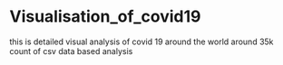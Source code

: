 # Visualisation_of_covid19
this is detailed visual analysis of covid 19 around the world around 35k count of csv data based analysis
